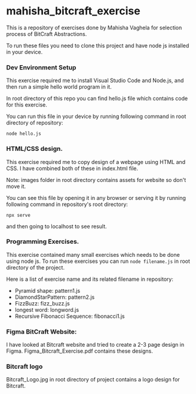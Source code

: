 
# mahisha_bitcraft_exercise

This is a repository of exercises done by Mahisha Vaghela for selection process of BitCraft Abstractions.

To run these files you need to clone this project and have node js installed in your device.

### Dev Environment Setup

This exercise required me to install Visual Studio Code and Node.js, and then run a simple hello world program in it.

In root directory of this repo you can find hello.js file which contains code for this exercise.

You can run this file in your device by running following command in root directory of repository:

`node hello.js`  
  
  
###  HTML/CSS design.

This exercise required me to copy design of a webpage using HTML and CSS. I have combined both of these in index.html file.

Note: images folder in root directory contains assets for website so don't move it.

You can see this file by opening it in any browser or serving it by running following command in repository's root directory:

`npx serve`

and then going to localhost to see result.

### Programming Exercises. 

This exercise contained many small exercises which needs to be done using node js. To run these exercises you can run ` node filename.js ` in root directory of the project.

Here is a list of exercise name and its related filename in repository:

- Pyramid shape: pattern1.js
- DiamondStarPattern: pattern2.js
- FizzBuzz: fizz_buzz.js
- longest word: longword.js
- Recursive Fibonacci Sequence: fibonacci1.js



### Figma BitCraft Website:

I have looked at Bitcraft website and tried to create a 2-3 page design in Figma. Figma_Bitcraft_Exercise.pdf contains these designs.

### Bitcraft logo

Bitcraft_Logo.jpg in root directory of project contains a logo design for Bitcraft.
 

